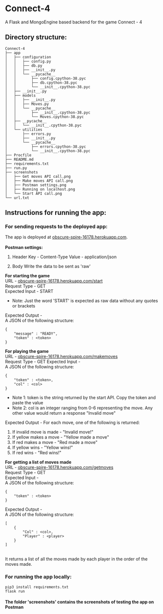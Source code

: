 # Connect-4
A Flask and MongoEngine based backend for the game Connect - 4

## Directory structure:
```
Connect-4
├── app
│   ├── configuration
│   │   ├── config.py
│   │   ├── db.py
│   │   ├── __init__.py
│   │   └── __pycache__
│   │       ├── config.cpython-38.pyc
│   │       ├── db.cpython-38.pyc
│   │       └── __init__.cpython-38.pyc
│   ├── __init__.py
│   ├── models
│   │   ├── __init__.py
│   │   ├── Moves.py
│   │   └── __pycache__
│   │       ├── __init__.cpython-38.pyc
│   │       └── Moves.cpython-38.pyc
│   ├── __pycache__
│   │   └── __init__.cpython-38.pyc
│   └── utilities
│       ├── errors.py
│       ├── __init__.py
│       └── __pycache__
│           ├── errors.cpython-38.pyc
│           └── __init__.cpython-38.pyc
├── Procfile
├── README.md
├── requirements.txt
├── run.py
├── screenshots
│   ├── Get moves API call.png
│   ├── Make moves API call.png
│   ├── Postman settings.png
│   ├── Running on localhost.png
│   └── Start API call.png
└── url.txt
```
## Instructions for running the app:

### For sending requests to the deployed app:

The app is deployed at [obscure-spire-16178.herokuapp.com](obscure-spire-16178.herokuapp.com).<br><br>
**Postman settings:**
1. Header
Key - Content-Type
Value - application/json

2. Body
Write the data to be sent as 'raw'

**For starting the game**<br>
URL - [obscure-spire-16178.herokuapp.com/start](obscure-spire-16178.herokuapp.com/start)<br>
Request Type - GET <br>
Expected Input -  START<br>
* Note: Just the word 'START' is expected as raw data without any quotes or brackets

Expected Output - <br>
A JSON of the following structure:<br>
```
{
    "message" : "READY",
    "token" : <token>
}
```

**For playing the game**<br>
URL - [obscure-spire-16178.herokuapp.com/makemoves](obscure-spire-16178.herokuapp.com/makemoves)<br>
Request Type - GET
Expected Input -<br>
A JSON of the following structure:<br>
```
{
    "token" : <token>,
    "col" : <col>
}
```
* Note 1: token is the string returned by the start API. Copy the token and paste the value 
* Note 2: col is an integer ranging from 0-6 representing the move. Any other value would return a response "Invalid move" <br>

Expected Output - 
For each move, one of the following is returned:
1. If invalid move is made - "Invalid move!"
2. If yellow makes a move - "Yellow made a move"
3. If red makes a move - "Red made a move"
4. If yellow wins - "Yellow wins!"
5. If red wins - "Red wins!"

**For getting a list of moves made**<br>
URL - [obscure-spire-16178.herokuapp.com/getmoves](obscure-spire-16178.herokuapp.com/getmoves)<br>
Request Type - GET <br>
Expected Input -<br>
A JSON of the following structure:<br>
```
{
    "token" : <token>
}
```

Expected Output -<br>
A JSON of the following structure:<br>
```
[
    {
        "Col" : <col>,
        "Player" : <player>
    }
]
```
<br>
It returns a list of all the moves made by each player in the order of the moves made.

### For running the app locally:
```
pip3 install requirements.txt
flask run
```
#### The folder 'screenshots' contains the screenshots of testing the app on Postman

